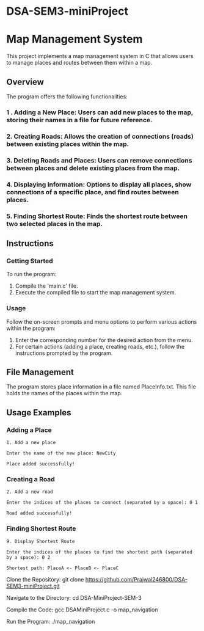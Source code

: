 # DSA-SEM3-miniProject
# Map Management System

This project implements a map management system in C that allows users to manage places and routes between them within a map.

## Overview
The program offers the following functionalities:
### 1 . Adding a New Place: Users can add new places to the map, storing their names in a file for future reference.
### 2. Creating Roads: Allows the creation of connections (roads) between existing places within the map.
### 3. Deleting Roads and Places: Users can remove connections between places and delete existing places from the map.
### 4. Displaying Information: Options to display all places, show connections of a specific place, and find routes between places.
### 5. Finding Shortest Route: Finds the shortest route between two selected places in the map.


## Instructions
### Getting Started
To run the program:
1. Compile the 'main.c' file.
2. Execute the compiled file to start the map management system.

### Usage
Follow the on-screen prompts and menu options to perform various actions within the program:
1. Enter the corresponding number for the desired action from the menu.
2. For certain actions (adding a place, creating roads, etc.), follow the instructions prompted by the program.

## File Management
The program stores place information in a file named PlaceInfo.txt. This file holds the names of the places within the map.

## Usage Examples
### Adding a Place
```1. Add a new place```

```Enter the name of the new place: NewCity```

```Place added successfully!```

### Creating a Road
```2. Add a new road```

```Enter the indices of the places to connect (separated by a space): 0 1```

```Road added successfully!```

### Finding Shortest Route
```9. Display Shortest Route```

```Enter the indices of the places to find the shortest path (separated by a space): 0 2```

```Shortest path: PlaceA <- PlaceB <- PlaceC```


Clone the Repository:
  git clone https://github.com/Prajwal246800/DSA-SEM3-miniProject.git
  
Navigate to the Directory:
  cd DSA-MiniProject-SEM-3
  
Compile the Code:
  gcc DSAMiniProject.c -o map_navigation
  
Run the Program:
  ./map_navigation
